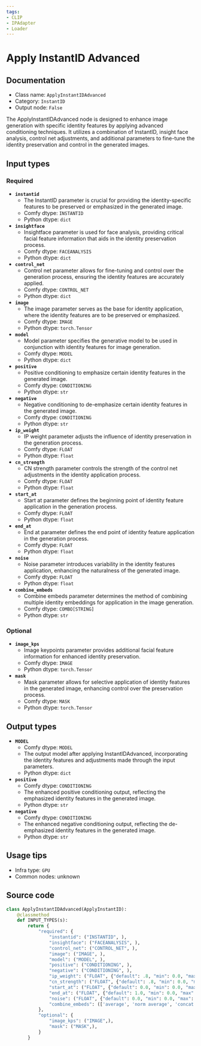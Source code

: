 ```yaml
---
tags:
- CLIP
- IPAdapter
- Loader
---
```


# Apply InstantID Advanced
## Documentation
- Class name: `ApplyInstantIDAdvanced`
- Category: `InstantID`
- Output node: `False`

The ApplyInstantIDAdvanced node is designed to enhance image generation with specific identity features by applying advanced conditioning techniques. It utilizes a combination of InstantID, insight face analysis, control net adjustments, and additional parameters to fine-tune the identity preservation and control in the generated images.
## Input types
### Required
- **`instantid`**
    - The InstantID parameter is crucial for providing the identity-specific features to be preserved or emphasized in the generated image.
    - Comfy dtype: `INSTANTID`
    - Python dtype: `dict`
- **`insightface`**
    - Insightface parameter is used for face analysis, providing critical facial feature information that aids in the identity preservation process.
    - Comfy dtype: `FACEANALYSIS`
    - Python dtype: `dict`
- **`control_net`**
    - Control net parameter allows for fine-tuning and control over the generation process, ensuring the identity features are accurately applied.
    - Comfy dtype: `CONTROL_NET`
    - Python dtype: `dict`
- **`image`**
    - The image parameter serves as the base for identity application, where the identity features are to be preserved or emphasized.
    - Comfy dtype: `IMAGE`
    - Python dtype: `torch.Tensor`
- **`model`**
    - Model parameter specifies the generative model to be used in conjunction with identity features for image generation.
    - Comfy dtype: `MODEL`
    - Python dtype: `dict`
- **`positive`**
    - Positive conditioning to emphasize certain identity features in the generated image.
    - Comfy dtype: `CONDITIONING`
    - Python dtype: `str`
- **`negative`**
    - Negative conditioning to de-emphasize certain identity features in the generated image.
    - Comfy dtype: `CONDITIONING`
    - Python dtype: `str`
- **`ip_weight`**
    - IP weight parameter adjusts the influence of identity preservation in the generation process.
    - Comfy dtype: `FLOAT`
    - Python dtype: `float`
- **`cn_strength`**
    - CN strength parameter controls the strength of the control net adjustments in the identity application process.
    - Comfy dtype: `FLOAT`
    - Python dtype: `float`
- **`start_at`**
    - Start at parameter defines the beginning point of identity feature application in the generation process.
    - Comfy dtype: `FLOAT`
    - Python dtype: `float`
- **`end_at`**
    - End at parameter defines the end point of identity feature application in the generation process.
    - Comfy dtype: `FLOAT`
    - Python dtype: `float`
- **`noise`**
    - Noise parameter introduces variability in the identity features application, enhancing the naturalness of the generated image.
    - Comfy dtype: `FLOAT`
    - Python dtype: `float`
- **`combine_embeds`**
    - Combine embeds parameter determines the method of combining multiple identity embeddings for application in the image generation.
    - Comfy dtype: `COMBO[STRING]`
    - Python dtype: `str`
### Optional
- **`image_kps`**
    - Image keypoints parameter provides additional facial feature information for enhanced identity preservation.
    - Comfy dtype: `IMAGE`
    - Python dtype: `torch.Tensor`
- **`mask`**
    - Mask parameter allows for selective application of identity features in the generated image, enhancing control over the preservation process.
    - Comfy dtype: `MASK`
    - Python dtype: `torch.Tensor`
## Output types
- **`MODEL`**
    - Comfy dtype: `MODEL`
    - The output model after applying InstantIDAdvanced, incorporating the identity features and adjustments made through the input parameters.
    - Python dtype: `dict`
- **`positive`**
    - Comfy dtype: `CONDITIONING`
    - The enhanced positive conditioning output, reflecting the emphasized identity features in the generated image.
    - Python dtype: `str`
- **`negative`**
    - Comfy dtype: `CONDITIONING`
    - The enhanced negative conditioning output, reflecting the de-emphasized identity features in the generated image.
    - Python dtype: `str`
## Usage tips
- Infra type: `GPU`
- Common nodes: unknown


## Source code
```python
class ApplyInstantIDAdvanced(ApplyInstantID):
    @classmethod
    def INPUT_TYPES(s):
        return {
            "required": {
                "instantid": ("INSTANTID", ),
                "insightface": ("FACEANALYSIS", ),
                "control_net": ("CONTROL_NET", ),
                "image": ("IMAGE", ),
                "model": ("MODEL", ),
                "positive": ("CONDITIONING", ),
                "negative": ("CONDITIONING", ),
                "ip_weight": ("FLOAT", {"default": .8, "min": 0.0, "max": 3.0, "step": 0.01, }),
                "cn_strength": ("FLOAT", {"default": .8, "min": 0.0, "max": 10.0, "step": 0.01, }),
                "start_at": ("FLOAT", {"default": 0.0, "min": 0.0, "max": 1.0, "step": 0.001, }),
                "end_at": ("FLOAT", {"default": 1.0, "min": 0.0, "max": 1.0, "step": 0.001, }),
                "noise": ("FLOAT", {"default": 0.0, "min": 0.0, "max": 1.0, "step": 0.1, }),
                "combine_embeds": (['average', 'norm average', 'concat'], {"default": 'average'}),
            },
            "optional": {
                "image_kps": ("IMAGE",),
                "mask": ("MASK",),
            }
        }

```
